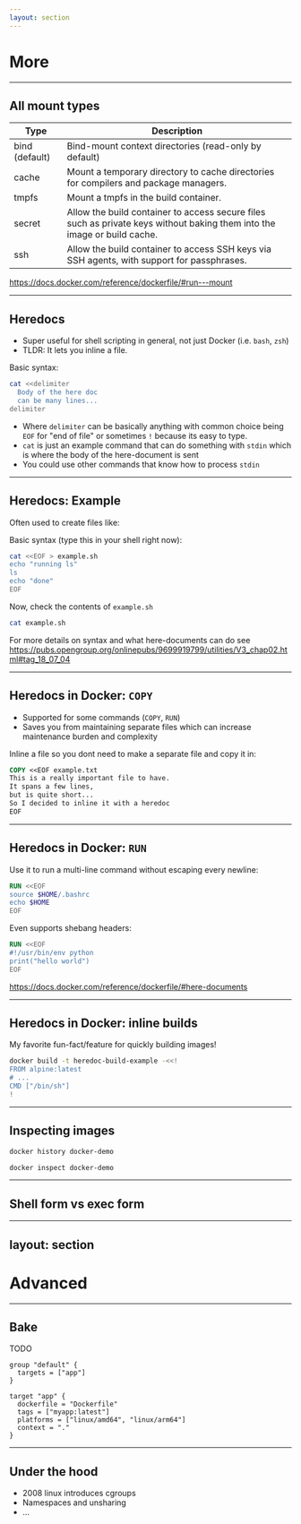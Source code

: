 ```yaml
---
layout: section
---
```


# More

---

## All mount types

| Type           | Description                                                                                                              |
|----------------|--------------------------------------------------------------------------------------------------------------------------|
| bind (default) | Bind-mount context directories (read-only by default)                                                                    |
| cache          | Mount a temporary directory to cache directories for compilers and package managers.                                     |
| tmpfs          | Mount a tmpfs in the build container.                                                                                    |
| secret         | Allow the build container to access secure files such as private keys without baking them into the image or build cache. |
| ssh            | Allow the build container to access SSH keys via SSH agents, with support for passphrases.                               |

https://docs.docker.com/reference/dockerfile/#run---mount

---

## Heredocs

- Super useful for shell scripting in general, not just Docker (i.e. `bash`, `zsh`)
- TLDR: It lets you inline a file.

Basic syntax:

```sh
cat <<delimiter
  Body of the here doc
  can be many lines...
delimiter
```

- Where `delimiter` can be basically anything with common choice being `EOF` for "end of file" or sometimes `!` because its easy to type.
- `cat` is just an example command that can do something with `stdin` which is where the body of the here-document is sent
- You could use other commands that know how to process `stdin`

---

## Heredocs: Example

Often used to create files like:

Basic syntax (type this in your shell right now):

```sh
cat <<EOF > example.sh
echo "running ls"
ls
echo "done"
EOF
```

Now, check the contents of `example.sh`

```sh
cat example.sh
```

For more details on syntax and what here-documents can do see https://pubs.opengroup.org/onlinepubs/9699919799/utilities/V3_chap02.html#tag_18_07_04

---

## Heredocs in Docker: `COPY`

- Supported for some commands (`COPY`, `RUN`)
- Saves you from maintaining separate files which can increase maintenance burden and complexity

Inline a file so you dont need to make a separate file and copy it in:

```dockerfile
COPY <<EOF example.txt
This is a really important file to have.
It spans a few lines,
but is quite short...
So I decided to inline it with a heredoc
EOF
```

---

## Heredocs in Docker: `RUN`

Use it to run a multi-line command without escaping every newline:

```dockerfile
RUN <<EOF
source $HOME/.bashrc
echo $HOME
EOF
```

Even supports shebang headers:

```dockerfile
RUN <<EOF
#!/usr/bin/env python
print("hello world")
EOF
```

https://docs.docker.com/reference/dockerfile/#here-documents

---

## Heredocs in Docker: inline builds

My favorite fun-fact/feature for quickly building images!

```sh
docker build -t heredoc-build-example -<<!
FROM alpine:latest
# ...
CMD ["/bin/sh"]
!
```

---

## Inspecting images


```dockerfile
docker history docker-demo
```

```dockerfile
docker inspect docker-demo
```

---

## Shell form vs exec form

---
layout: section
---

# Advanced

---

## Bake

TODO

```hcl
group "default" {
  targets = ["app"]
}

target "app" {
  dockerfile = "Dockerfile"
  tags = ["myapp:latest"]
  platforms = ["linux/amd64", "linux/arm64"]
  context = "."
}
```

<!-- explain and have a run command -->

---

## Under the hood

- 2008 linux introduces cgroups
- Namespaces and unsharing
- ...

